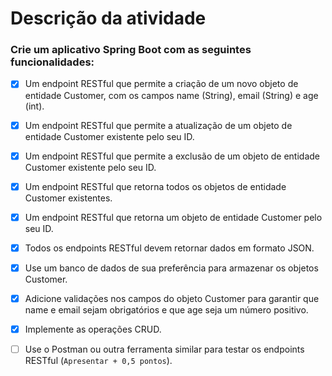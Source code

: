 # Descrição da atividade

### Crie um aplicativo Spring Boot com as seguintes funcionalidades:

- [x] Um endpoint RESTful que permite a criação de um novo objeto de entidade Customer, com os campos name (String), email (String) e age (int).

- [x] Um endpoint RESTful que permite a atualização de um objeto de entidade Customer existente pelo seu ID.

- [x] Um endpoint RESTful que permite a exclusão de um objeto de entidade Customer existente pelo seu ID.

- [x] Um endpoint RESTful que retorna todos os objetos de entidade Customer existentes.

- [x] Um endpoint RESTful que retorna um objeto de entidade Customer pelo seu ID.

- [x] Todos os endpoints RESTful devem retornar dados em formato JSON.

- [x] Use um banco de dados de sua preferência para armazenar os objetos Customer.

- [x] Adicione validações nos campos do objeto Customer para garantir que name e email sejam obrigatórios e que age seja um número positivo.

- [x] Implemente as operações CRUD.

- [ ] Use o Postman ou outra ferramenta similar para testar os endpoints RESTful (`Apresentar + 0,5 pontos`).
